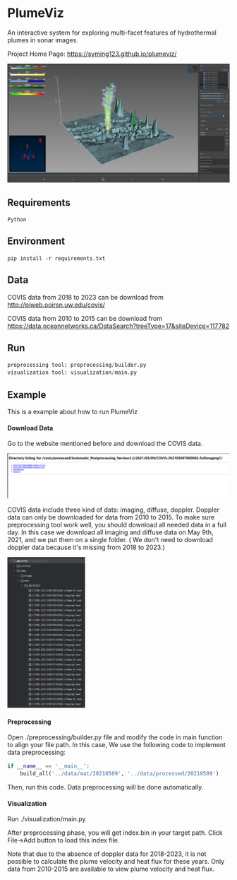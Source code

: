 # PlumeViz

An interactive system for exploring multi-facet features of hydrothermal plumes in sonar images.

Project Home Page: https://syming123.github.io/plumeviz/

![](./doc/images/overview.png)



## Requirements

```text
Python
```



## Environment

```text
pip install -r requirements.txt
```



## Data

COVIS data from 2018 to 2023 can be download from http://piweb.ooirsn.uw.edu/covis/

COVIS data from 2010 to 2015 can be download from https://data.oceannetworks.ca/DataSearch?treeType=17&siteDevice=117782



## Run

```python
preprocessing tool: preprocessing/builder.py
visualization tool: visualization/main.py
```



## Example

This is a example about how to run PlumeViz

#### Download Data

Go to the website mentioned before and download the COVIS data.

![](./doc/images/download_data.png)

 COVIS data include three kind of data: imaging, diffuse, doppler. Doppler data can only be downloaded for data from 2010 to 2015. To make sure preprocessing tool work well, you should download all needed data in a full day. In this case we download all imaging and diffuse data on May 9th, 2021, and we put them on a single folder. ( We don't need to download doppler data because it's missing from 2018 to 2023.)

<img src="./doc/images/file_list.png" style="width: 35%;" />

#### Preprocessing

Open ./preprocessing/builder.py file and modify the code in main function to align your file path. In this case, We use the following code to implement data preprocessing:

```python
if __name__ == '__main__':
	build_all('../data/mat/20210509', '../data/processed/20210509')
```

Then, run this code. Data preprocessing will be done automatically.

#### Visualization

Run ./visualization/main.py 

After preprocessing phase, you will get index.bin in your target path. Click File->Add button to load this index file.

Note that due to the absence of doppler data for 2018-2023, it is not possible to calculate the plume velocity and heat flux for these years. Only data from 2010-2015 are available to view plume velocity and heat flux.





